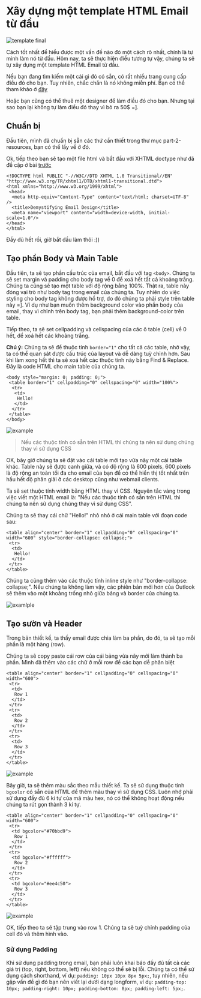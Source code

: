 # Xây dựng một template HTML Email từ đầu

![template final](https://cms-assets.tutsplus.com/uploads/users/30/posts/9386/final_image/email-buil-final.png)

Cách tốt nhất để hiểu được một vấn đề nào đó một cách rõ nhất, chính là tự mình làm nó từ đầu. Hôm nay, ta sẽ thực hiện điều tương tự vậy, chúng ta sẽ tự xây dựng một template HTML Email từ đầu.

Nếu bạn đang tìm kiếm một cái gì đó có sẵn, có rất nhiều trang cung cấp điều đó cho bạn. Tuy nhiên, chắc chắn là nó không miễn phí. Bạn có thể tham khảo ở [đây](https://elements.envato.com/web-templates/email-templates?_ga=2.32880698.56300719.1507171594-551793807.1507171555)

Hoặc bạn cũng có thể thuê một designer để làm điều đó cho bạn. Nhưng tại sao bạn lại không tự làm điều đó thay vì bỏ ra 50$ =]. 

## Chuẩn bị
Đầu tiên, mình đã chuẩn bị sẵn các thứ cần thiết trong thư mục part-2-resources, bạn có thể lấy về ở đó.

Ok, tiếp theo bạn sẽ tạo một file html và bắt đầu với XHTML doctype như đã đề cập ở bài [trước]()

```
<!DOCTYPE html PUBLIC "-//W3C//DTD XHTML 1.0 Transitional//EN" "http://www.w3.org/TR/xhtml1/DTD/xhtml1-transitional.dtd">
<html xmlns="http://www.w3.org/1999/xhtml">
 <head>
  <meta http-equiv="Content-Type" content="text/html; charset=UTF-8" />
  <title>Demystifying Email Design</title>
  <meta name="viewport" content="width=device-width, initial-scale=1.0"/>
</head>
</html>
```

Đầy đủ hết rồi, giờ bắt đầu làm thôi :))

## Tạo phần Body và Main Table

Đầu tiên, ta sẽ tạo phần cấu trúc của email, bắt đầu với tag `<body>`. Chúng ta sẽ set margin và padding cho body tag về 0 để xoá hết tất cả khoảng trắng.
Chúng ta cũng sẽ tạo một table với độ rộng bằng 100%. Thật ra, table này đóng vai trò như body tag trong email của chúng ta. Tuy nhiên do việc styling cho body tag không được hổ trợ, do đó chúng ta phải style trên table này =]. Ví dụ như bạn muốn thêm background color vào phần body của email, thay vì chỉnh trên body tag, bạn phải thêm background-color trên table.

Tiếp theo, ta sẽ set cellpadding và cellspacing của các ô table (cell) về 0 hết, để xoá hết các khoảng trắng.

**Chú ý:** Chúng ta sẽ để thuộc tính `border="1"` cho tất cả các table, nhờ vậy, ta có thể quan sát được cấu trúc của layout và dễ dàng tuỳ chỉnh hơn. Sau khi làm xong hết thì ta sẽ xoá hết các thuộc tính này bằng Find & Replace.
Đây là code HTML cho main table của chúng ta.

```
<body style="margin: 0; padding: 0;">
 <table border="1" cellpadding="0" cellspacing="0" width="100%">
  <tr>
   <td>
    Hello!
   </td>
  </tr>
 </table>
</body>
```

![example](https://cdn.tutsplus.com/webdesign/uploads/2013/06/1.jpg)

> Nếu các thuộc tính có sẵn trên HTML thì chúng ta nên sử dụng chúng thay vì sử dụng CSS

OK, bây giờ chúng ta sẽ đặt vào cái table mới tạo vừa nãy một cái table khác. Table này sẽ được canh giữa, và có độ rộng là 600 pixels. 600 pixels là độ rộng an toàn tối đa cho email của bạn để có thể hiển thị tốt nhất trên hầu hết độ phân giải ở các desktop cũng như webmail clients.

Ta sẽ set thuộc tính width bằng HTML thay vì CSS. Nguyên tắc vàng trong việc viết một HTML email là: "Nếu các thuộc tính có sẵn trên HTML thì chúng ta nên sử dụng chúng thay vì sử dụng CSS".

Chúng ta sẽ thay cái chữ "Hello!" nhỏ nhỏ ở cái main table với đoạn code sau:
```
<table align="center" border="1" cellpadding="0" cellspacing="0" width="600" style="border-collapse: collapse;">
 <tr>
  <td>
   Hello!
  </td>
 </tr>
</table>
```
Chúng ta cũng thêm vào các thuộc tính inline style như "border-collapse: collapse;". Nếu chúng ta không làm vậy, các phiên bản mới hơn của Outlook sẽ thêm vào một khoảng trống nhỏ giữa bảng và border của chúng ta.

![examlple](https://cdn.tutsplus.com/webdesign/uploads/2013/06/2.jpg)

## Tạo sườn và Header

Trong bản thiết kế, ta thấy email được chia làm ba phần, do đó, ta sẽ tạo mỗi phần là một hàng (row).

Chúng ta sẽ copy paste cái row của cái bảng vừa nãy mới làm thành ba phần. Mình đã thêm vào các chữ ở mỗi row để các bạn dễ phân biệt

```
<table align="center" border="1" cellpadding="0" cellspacing="0" width="600">
 <tr>
  <td>
   Row 1
  </td>
 </tr>
 <tr>
  <td>
   Row 2
  </td>
 </tr>
 <tr>
  <td>
   Row 3
  </td>
 </tr>
</table>
```
![example](https://cdn.tutsplus.com/webdesign/uploads/2013/06/3.jpg)

Bây giờ, ta sẽ thêm màu sắc theo mẫu thiết kế. Ta sẽ sử dụng thuộc tính `bgcolor` có sẵn của HTML để thêm màu thay vì sử dụng CSS. Luôn nhớ phải sử dụng đầy đủ 6 kí tự của mã màu hex, nó có thể không hoạt động nếu chúng ta rút gọn thành 3 kí tự.

```
<table align="center" border="1" cellpadding="0" cellspacing="0" width="600">
 <tr>
  <td bgcolor="#70bbd9">
   Row 1
  </td>
 </tr>
 <tr>
  <td bgcolor="#ffffff">
   Row 2
  </td>
 </tr>
 <tr>
  <td bgcolor="#ee4c50">
   Row 3
  </td>
 </tr>
</table>
```

![example](https://cdn.tutsplus.com/webdesign/uploads/2013/06/4.jpg)

OK, tiếp theo ta sẽ tập trung vào row 1. Chúng ta sẽ tuỳ chỉnh padding của cell đó và thêm hình vào.

### Sử dụng Padding

Khi sử dụng padding trong email, bạn phải luôn khai báo đầy đủ tất cả các giá trị (top, right, bottom, left) nếu không có thể sẽ bị lỗi. Chúng ta có thể sử dụng cách shorthand, ví dụ: `padding: 10px 10px 8px 5px;`, tuy nhiên, nếu gặp vấn đề gì đó bạn nên viết lại dưới dạng longform, ví dụ: `padding-top: 10px; padding-right: 10px; padding-bottom: 8px; padding-left: 5px;`.

 

